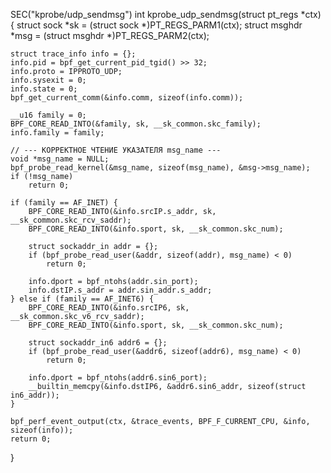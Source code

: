SEC("kprobe/udp_sendmsg")
int kprobe_udp_sendmsg(struct pt_regs *ctx)
{
    struct sock *sk = (struct sock *)PT_REGS_PARM1(ctx);
    struct msghdr *msg = (struct msghdr *)PT_REGS_PARM2(ctx);

    struct trace_info info = {};
    info.pid = bpf_get_current_pid_tgid() >> 32;
    info.proto = IPPROTO_UDP;
    info.sysexit = 0;
    info.state = 0;
    bpf_get_current_comm(&info.comm, sizeof(info.comm));

    __u16 family = 0;
    BPF_CORE_READ_INTO(&family, sk, __sk_common.skc_family);
    info.family = family;

    // --- КОРРЕКТНОЕ ЧТЕНИЕ УКАЗАТЕЛЯ msg_name ---
    void *msg_name = NULL;
    bpf_probe_read_kernel(&msg_name, sizeof(msg_name), &msg->msg_name);
    if (!msg_name)
        return 0;

    if (family == AF_INET) {
        BPF_CORE_READ_INTO(&info.srcIP.s_addr, sk, __sk_common.skc_rcv_saddr);
        BPF_CORE_READ_INTO(&info.sport, sk, __sk_common.skc_num);

        struct sockaddr_in addr = {};
        if (bpf_probe_read_user(&addr, sizeof(addr), msg_name) < 0)
            return 0;

        info.dport = bpf_ntohs(addr.sin_port);
        info.dstIP.s_addr = addr.sin_addr.s_addr;
    } else if (family == AF_INET6) {
        BPF_CORE_READ_INTO(&info.srcIP6, sk, __sk_common.skc_v6_rcv_saddr);
        BPF_CORE_READ_INTO(&info.sport, sk, __sk_common.skc_num);

        struct sockaddr_in6 addr6 = {};
        if (bpf_probe_read_user(&addr6, sizeof(addr6), msg_name) < 0)
            return 0;

        info.dport = bpf_ntohs(addr6.sin6_port);
        __builtin_memcpy(&info.dstIP6, &addr6.sin6_addr, sizeof(struct in6_addr));
    }

    bpf_perf_event_output(ctx, &trace_events, BPF_F_CURRENT_CPU, &info, sizeof(info));
    return 0;
}


